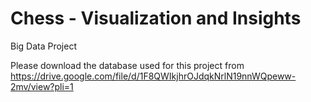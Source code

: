 # Chess - Visualization and Insights
Big Data Project


Please download the database used for this project from <br>
https://drive.google.com/file/d/1F8QWIkjhrOJdqkNrlN19nnWQpeww-2mv/view?pli=1

